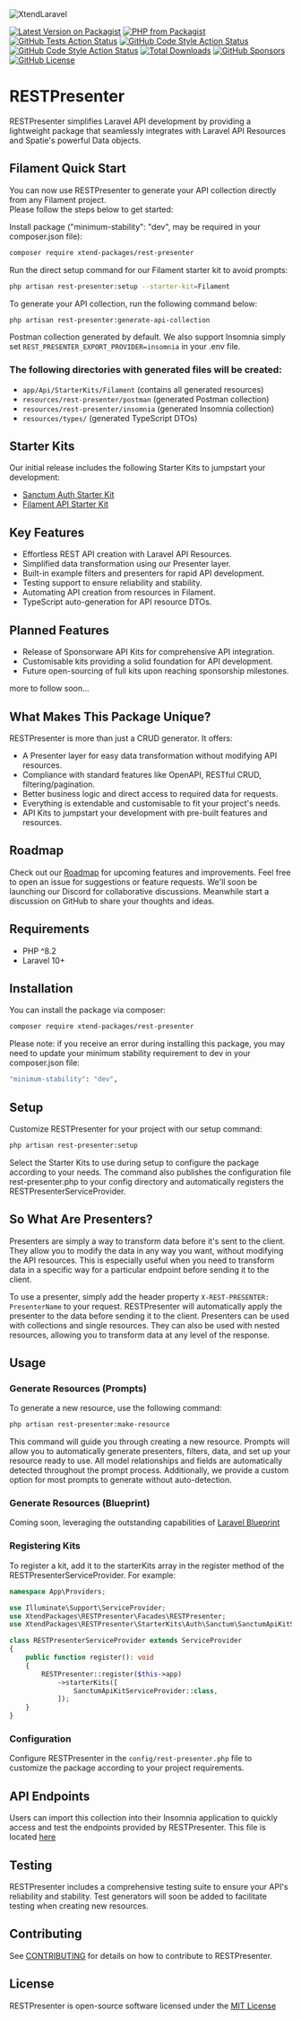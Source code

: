 <picture>
  <source media="(prefers-color-scheme: dark)" srcset="https://www.codelabx.ltd/assets/images/xtend-packages/rest-presenter/rest-presenter-banner-dark.png">
  <img alt="XtendLaravel" src="https://www.codelabx.ltd/assets/images/xtend-packages/rest-presenter/rest-presenter-banner-light.png">
</picture>

[![Latest Version on Packagist](https://img.shields.io/packagist/v/xtend-packages/rest-presenter.svg?style=flat-square)](https://packagist.org/packages/xtend-packages/rest-presenter)
[![PHP from Packagist](https://img.shields.io/packagist/php-v/xtend-packages/rest-presenter)](https://packagist.org/packages/xtend-packages/rest-presenter)
[![GitHub Tests Action Status](https://img.shields.io/github/actions/workflow/status/xtend-packages/rest-presenter/tests.yml?label=tests)](https://github.com/xtend-packages/rest-presenter/actions/workflows/tests.yml)
[![GitHub Code Style Action Status](https://img.shields.io/github/actions/workflow/status/xtend-packages/rest-presenter/code-styling.yml?label=code%20style)](https://github.com/xtend-packages/rest-presenter/actions/workflows/code-styling.yml)
[![GitHub Code Style Action Status](https://img.shields.io/github/actions/workflow/status/xtend-packages/rest-presenter/phpstan.yml?label=static%20analysis)](https://github.com/xtend-packages/rest-presenter/actions/workflows/phpstan.yml)
[![Total Downloads](https://img.shields.io/packagist/dt/xtend-packages/rest-presenter.svg?style=flat-square)](https://packagist.org/packages/xtend-packages/rest-presenter)
[![GitHub Sponsors](https://img.shields.io/github/sponsors/adam-code-labx)](https://github.com/sponsors/adam-code-labx)
[![GitHub License](https://img.shields.io/github/license/xtend-packages/rest-presenter)](https://github.com/xtend-packages/rest-presenter/blob/main/LICENSE.md)

# RESTPresenter

RESTPresenter simplifies Laravel API development by providing a lightweight package that seamlessly integrates with Laravel API Resources and Spatie's powerful Data objects.

## Filament Quick Start
You can now use RESTPresenter to generate your API collection directly from any Filament project.\
Please follow the steps below to get started:

Install package ("minimum-stability": "dev", may be required in your composer.json file):
```bash
composer require xtend-packages/rest-presenter
````
Run the direct setup command for our Filament starter kit to avoid prompts:
```bash
php artisan rest-presenter:setup --starter-kit=Filament
```
To generate your API collection, run the following command below:
```bash
php artisan rest-presenter:generate-api-collection
```

Postman collection generated by default. We also support Insomnia simply set `REST_PRESENTER_EXPORT_PROVIDER=insomnia` in your .env file.

### The following directories with generated files will be created:
- `app/Api/StarterKits/Filament` (contains all generated resources)
- `resources/rest-presenter/postman` (generated Postman collection)
- `resources/rest-presenter/insomnia` (generated Insomnia collection)
- `resources/types/` (generated TypeScript DTOs)

## Starter Kits
Our initial release includes the following Starter Kits to jumpstart your development:
- [Sanctum Auth Starter Kit](https://github.com/xtend-packages/rest-presenter/discussions/categories/general)
- [Filament API Starter Kit](https://github.com/xtend-packages/rest-presenter/discussions/categories/filament-starter-kit)


## Key Features

- Effortless REST API creation with Laravel API Resources.
- Simplified data transformation using our Presenter layer.
- Built-in example filters and presenters for rapid API development.
- Testing support to ensure reliability and stability.
- Automating API creation from resources in Filament.
- TypeScript auto-generation for API resource DTOs.

## Planned Features
- Release of Sponsorware API Kits for comprehensive API integration.
- Customisable kits providing a solid foundation for API development.
- Future open-sourcing of full kits upon reaching sponsorship milestones.

more to follow soon...

## What Makes This Package Unique?
RESTPresenter is more than just a CRUD generator. It offers:
- A Presenter layer for easy data transformation without modifying API resources.
- Compliance with standard features like OpenAPI, RESTful CRUD, filtering/pagination.
- Better business logic and direct access to required data for requests.
- Everything is extendable and customisable to fit your project's needs.
- API Kits to jumpstart your development with pre-built features and resources.

## Roadmap
Check out our [Roadmap](https://github.com/orgs/xtend-packages/projects/1/views/1) for upcoming features and improvements. Feel free to open an issue for suggestions or feature requests. We'll soon be launching our Discord for collaborative discussions.
Meanwhile start a discussion on GitHub to share your thoughts and ideas.

## Requirements

- PHP ^8.2
- Laravel 10+

## Installation

You can install the package via composer:

```bash
composer require xtend-packages/rest-presenter
```
Please note: if you receive an error during installing this package, you may need to update your minimum stability requirement to dev in your composer.json file:

```bash
"minimum-stability": "dev",
```

## Setup
Customize RESTPresenter for your project with our setup command:

```bash
php artisan rest-presenter:setup
```
Select the Starter Kits to use during setup to configure the package according to your needs. The command also publishes the configuration file rest-presenter.php to your config directory and automatically registers the RESTPresenterServiceProvider.

## So What Are Presenters?
Presenters are simply a way to transform data before it's sent to the client. They allow you to modify the data in any way you want, without modifying the API resources. This is especially useful when you need to transform data in a specific way for a particular endpoint before sending it to the client.

To use a presenter, simply add the header property `X-REST-PRESENTER: PresenterName` to your request. RESTPresenter will automatically apply the presenter to the data before sending it to the client.
Presenters can be used with collections and single resources. They can also be used with nested resources, allowing you to transform data at any level of the response.

## Usage

### Generate Resources (Prompts)
To generate a new resource, use the following command:

```bash
php artisan rest-presenter:make-resource
```
This command will guide you through creating a new resource. Prompts will allow you to automatically generate presenters, filters, data, and set up your resource ready to use. All model relationships and fields are automatically detected throughout the prompt process. Additionally, we provide a custom option for most prompts to generate without auto-detection.

### Generate Resources (Blueprint)
Coming soon, leveraging the outstanding capabilities of [Laravel Blueprint](https://blueprint.laravelshift.com/)

### Registering Kits

To register a kit, add it to the starterKits array in the register method of the RESTPresenterServiceProvider. For example:

```php
namespace App\Providers;

use Illuminate\Support\ServiceProvider;
use XtendPackages\RESTPresenter\Facades\RESTPresenter;
use XtendPackages\RESTPresenter\StarterKits\Auth\Sanctum\SanctumApiKitServiceProvider;

class RESTPresenterServiceProvider extends ServiceProvider
{
    public function register(): void
    {
        RESTPresenter::register($this->app)
            ->starterKits([
                SanctumApiKitServiceProvider::class,
            ]);
    }
}
```

### Configuration

Configure RESTPresenter in the `config/rest-presenter.php` file to customize the package according to your project requirements.

## API Endpoints
Users can import this collection into their Insomnia application to quickly access and test the endpoints provided by RESTPresenter. This file is located [here](https://raw.githubusercontent.com/xtend-packages/rest-presenter/main/resources/insomnia/rest-presenter-Insomnia_2024-04-07.json)

## Testing

RESTPresenter includes a comprehensive testing suite to ensure your API's reliability and stability. Test generators will soon be added to facilitate testing when creating new resources.

## Contributing

See [CONTRIBUTING](CONTRIBUTING) for details on how to contribute to RESTPresenter.

## License

RESTPresenter is open-source software licensed under the [MIT License](LICENSE)
